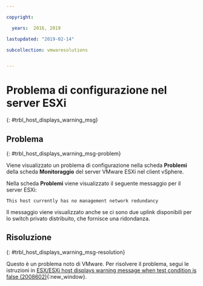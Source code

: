 ```yaml
---

copyright:

  years:  2016, 2019

lastupdated: "2019-02-14"

subcollection: vmwaresolutions


---
```


# Problema di configurazione nel server ESXi
{: #trbl_host_displays_warning_msg}

## Problema
{: #trbl_host_displays_warning_msg-problem}

Viene visualizzato un problema di configurazione nella scheda **Problemi** della scheda **Monitoraggio** del server VMware ESXi nel client vSphere.

Nella scheda **Problemi** viene visualizzato il seguente messaggio per il server ESXi:

`This host currently has no management network redundancy`

Il messaggio viene visualizzato anche se ci sono due uplink disponibili per lo switch privato distribuito, che fornisce una ridondanza.

## Risoluzione
{: #trbl_host_displays_warning_msg-resolution}

Questo è un problema noto di VMware. Per risolvere il problema, segui le istruzioni in [ESX/ESXi host displays warning message when test condition is false (2008602)](https://kb.vmware.com/selfservice/search.do?cmd=displayKC&docType=kc&docTypeID=DT_KB_1_1&externalId=2008602){:new_window}.
